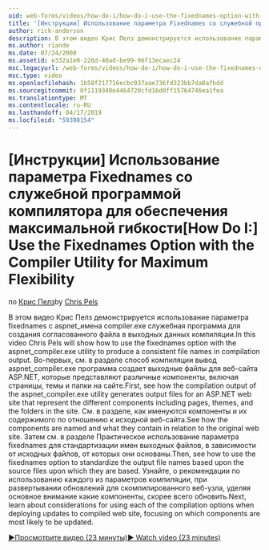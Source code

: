 ```yaml
---
uid: web-forms/videos/how-do-i/how-do-i-use-the-fixednames-option-with-the-compiler-utility-for-maximum-flexibility
title: '[Инструкции] Использование параметра Fixednames со служебной программой компилятора для обеспечения максимальной гибкости | Документация Майкрософт'
author: rick-anderson
description: В этом видео Крис Пелз демонстрируется использование параметра fixednames со служебной программы aspnet_compiler.exe для создания согласованных имен файлов в подразделении компиляции...
ms.author: riande
ms.date: 07/24/2008
ms.assetid: e332a1e0-226d-40ad-be99-96f13ecaec24
msc.legacyurl: /web-forms/videos/how-do-i/how-do-i-use-the-fixednames-option-with-the-compiler-utility-for-maximum-flexibility
msc.type: video
ms.openlocfilehash: 1b58f217716ecbc037aae736fd323bb7da8afbdd
ms.sourcegitcommit: 0f1119340e4464720cfd16d0ff15764746ea1fea
ms.translationtype: MT
ms.contentlocale: ru-RU
ms.lasthandoff: 04/17/2019
ms.locfileid: "59398154"
---
```

# <a name="how-do-i-use-the-fixednames-option-with-the-compiler-utility-for-maximum-flexibility"></a><span data-ttu-id="e1f3e-103">[Инструкции] Использование параметра Fixednames со служебной программой компилятора для обеспечения максимальной гибкости</span><span class="sxs-lookup"><span data-stu-id="e1f3e-103">[How Do I:] Use the Fixednames Option with the Compiler Utility for Maximum Flexibility</span></span>

<span data-ttu-id="e1f3e-104">по [Крис Пелз](https://twitter.com/chrispels)</span><span class="sxs-lookup"><span data-stu-id="e1f3e-104">by [Chris Pels](https://twitter.com/chrispels)</span></span>

<span data-ttu-id="e1f3e-105">В этом видео Крис Пелз демонстрируется использование параметра fixednames с aspnet\_имена compiler.exe служебная программа для создания согласованного файла в выходных данных компиляции.</span><span class="sxs-lookup"><span data-stu-id="e1f3e-105">In this video Chris Pels will show how to use the fixednames option with the aspnet\_compiler.exe utility to produce a consistent file names in compilation output.</span></span> <span data-ttu-id="e1f3e-106">Во-первых, см. в разделе способ компиляции вывод aspnet\_compiler.exe программа создает выходные файлы для веб-сайта ASP.NET, которые представляют различные компоненты, включая страницы, темы и папки на сайте.</span><span class="sxs-lookup"><span data-stu-id="e1f3e-106">First, see how the compilation output of the aspnet\_compiler.exe utility generates output files for an ASP.NET web site that represent the different components including pages, themes, and the folders in the site.</span></span> <span data-ttu-id="e1f3e-107">См. в разделе, как именуются компоненты и их содержимого по отношению к исходной веб-сайта.</span><span class="sxs-lookup"><span data-stu-id="e1f3e-107">See how the components are named and what they contain in relation to the original web site.</span></span> <span data-ttu-id="e1f3e-108">Затем см. в разделе Практическое использование параметра fixednames для стандартизации имен выходных файлов, в зависимости от исходных файлов, от которых они основаны.</span><span class="sxs-lookup"><span data-stu-id="e1f3e-108">Then, see how to use the fixednames option to standardize the output file names based upon the source files upon which they are based.</span></span> <span data-ttu-id="e1f3e-109">Узнайте, о рекомендации по использованию каждого из параметров компиляции, при развертывании обновлений для скомпилированного веб-узла, уделяя основное внимание какие компоненты, скорее всего обновить.</span><span class="sxs-lookup"><span data-stu-id="e1f3e-109">Next, learn about considerations for using each of the compilation options when deploying updates to compiled web site, focusing on which components are most likely to be updated.</span></span>

[<span data-ttu-id="e1f3e-110">&#9654;Просмотрите видео (23 минуты)</span><span class="sxs-lookup"><span data-stu-id="e1f3e-110">&#9654; Watch video (23 minutes)</span></span>](https://channel9.msdn.com/Blogs/ASP-NET-Site-Videos/how-do-i-use-the-fixednames-option-with-the-compiler-utility-for-maximum-flexibility)
